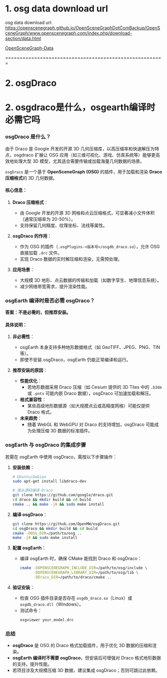 # 1. osg data download url

osg data download url:
https://openscenegraph.github.io/OpenSceneGraphDotComBackup/OpenSceneGraph/www.openscenegraph.com/index.php/download-section/data.html

[OpenSceneGraph-Data ](https://github.com/openscenegraph/OpenSceneGraph-Data.git)

=======================================================
# 2. osgDraco

# 2. osgdraco是什么，osgearth编译时必需它吗

### **osgDraco 是什么？**

由于 Draco 是 Google 开发的开源 3D 几何压缩库，以高压缩率和快速解压为特点，osgdraco 扩展让 OSG 应用（如三维可视化、游戏、仿真系统等）能够更高效地处理大型 3D 模型，尤其适合需要传输或加载海量几何数据的场景。

`osgDraco` 是一个基于 **OpenSceneGraph (OSG)** 的插件，用于加载和渲染 **Draco 压缩格式**的 3D 几何数据。

#### **核心信息：**
1. **Draco 压缩格式**：  
   - 由 Google 开发的开源 3D 网格和点云压缩格式，可显著减小文件体积（通常压缩率为 20-50%）。
   - 支持保留几何精度、纹理坐标、法线等属性。

2. **osgDraco 的作用**：  
   - 作为 OSG 的插件（`.osgPlugins-<版本号>/osgdb_draco.so`），允许 OSG 直接加载 `.drc` 文件。
   - 实现 Draco 数据的实时解压缩和渲染，无需预处理。

3. **应用场景**：  
   - 大规模 3D 地形、点云数据的传输和加载（如数字孪生、地理信息系统）。
   - 减少网络带宽需求，提升渲染性能。


### **osgEarth 编译时是否必需 osgDraco？**

**答案：不是必需的，但推荐安装。**

#### **具体说明：**
1. **非必需性**：  
   - osgEarth 本身支持多种地形数据格式（如 GeoTIFF、JPEG、PNG、TIN 等）。
   - 即使不安装 osgDraco，osgEarth 仍能正常编译和运行。

2. **推荐安装的原因**：  
   - **性能优化**：  
     - 若地形数据采用 Draco 压缩（如 Cesium 提供的 3D Tiles 中的 `.b3dm` 或 `.pnts` 可能内嵌 Draco 数据），osgDraco 可加速加载和解压。
   - **格式兼容性**：  
     - 某些高级地形数据源（如大规模点云或高精度网格）可能仅提供 Draco 格式。
   - **未来趋势**：  
     - 随着 WebGL 和 WebGPU 对 Draco 的支持增加，osgDraco 可能成为处理压缩 3D 数据的标准插件。


### **osgEarth 与 osgDraco 的集成步骤**

若需在 osgEarth 中使用 osgDraco，需按以下步骤操作：

1. **安装依赖**：  
   ```bash
   # Ubuntu/Debian
   sudo apt-get install libdraco-dev

   # 或从源码编译 Draco
   git clone https://github.com/google/draco.git
   cd draco && mkdir build && cd build
   cmake .. && make -j8 && sudo make install
   ```

2. **编译 osgDraco**：  
   ```bash
   git clone https://github.com/OpenMW/osgDraco.git
   cd osgDraco && mkdir build && cd build
   cmake -DOSG_DIR=/path/to/osg ..
   make -j8 && sudo make install
   ```

3. **配置 osgEarth**：  
   - 编译 osgEarth 时，确保 CMake 能找到 Draco 和 osgDraco：  
     ```bash
     cmake -DOPENSCENEGRAPH_INCLUDE_DIR=/path/to/osg/include \
           -DOPENSCENEGRAPH_LIBRARY_DIR=/path/to/osg/lib \
           -DDraco_DIR=/path/to/draco/cmake ..
     ```

4. **验证安装**：  
   - 检查 OSG 插件目录是否存在 `osgdb_draco.so`（Linux）或 `osgdb_draco.dll`（Windows）。
   - 测试命令：  
     ```bash
     osgviewer your_model.drc
     ```


### **总结**
- **osgDraco** 是 OSG 的 Draco 格式加载插件，用于优化 3D 数据的压缩和渲染。
- **osgEarth 编译时不需要 osgDraco**，但安装后可增强对 Draco 格式地形数据的支持，提升性能。
- 若项目涉及大规模压缩 3D 数据，建议集成 osgDraco；否则可跳过此依赖。